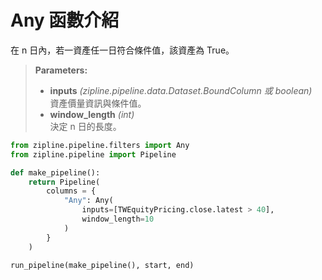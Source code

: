 # Any 函數介紹

在 n 日內，若一資產任一日符合條件值，該資產為 True。

> **Parameters:**
> - **inputs** _(zipline.pipeline.data.Dataset.BoundColumn 或 boolean)_  
>   資產價量資訊與條件值。
> - **window_length** _(int)_  
>   決定 n 日的長度。

```python
from zipline.pipeline.filters import Any
from zipline.pipeline import Pipeline

def make_pipeline():
    return Pipeline(
        columns = {
            "Any": Any(
                inputs=[TWEquityPricing.close.latest > 40],
                window_length=10
            )
        }
    )

run_pipeline(make_pipeline(), start, end)
```